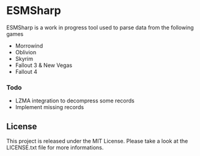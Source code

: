 # ESMSharp

ESMSharp is a work in progress tool used to parse data from the following games
- Morrowind
- Oblivion
- Skyrim
- Fallout 3 & New Vegas
- Fallout 4

### Todo
- LZMA integration to decompress some records
- Implement missing records

## License
This project is released under the MIT License. Please take a look at the LICENSE.txt file for more informations.